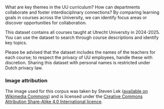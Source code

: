 What are key themes in the UU curriculum? How can departments collaborate and foster interdisciplinary connections? By comparing learning goals in courses across the University, we can identify focus areas or discover opportunities for collaboration.

This dataset contains all courses taught at Utrecht University in 2024-2025. You can use the dataset to search through course descriptions and identify key topics.

Please be advised that the dataset includes the names of the teachers for each course; to respect the privacy of UU employees, handle these with discretion. Sharing this dataset with personal names is restricted under Dutch privacy law.

### Image attribution

The image used for this corpus was taken by Steven Lek ([available on Wikimedia Commons](https://commons.wikimedia.org/wiki/File:Academiegebouw_Utrecht_University.JPG)) and is licensed under the [Creative Commons Attribution Share-Alike 4.0 International licence](https://creativecommons.org/licenses/by-sa/4.0/deed.en).
